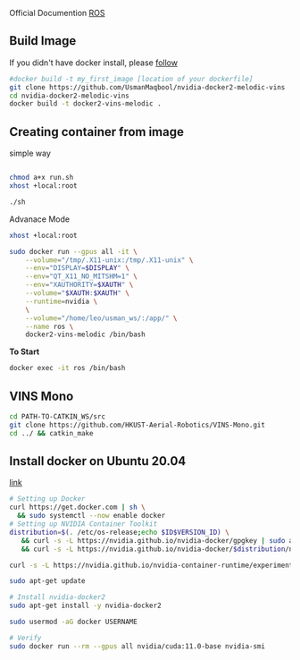 Official Documention [ROS](http://wiki.ros.org/docker/Tutorials/Docker)

## Build Image

If you didn't have docker install, please [follow](#install-docker-on-ubuntu-2004) 

```sh
#docker build -t my_first_image [location of your dockerfile]
git clone https://github.com/UsmanMaqbool/nvidia-docker2-melodic-vins
cd nvidia-docker2-melodic-vins
docker build -t docker2-vins-melodic .
```



## Creating container from image

simple way

```sh

chmod a+x run.sh
xhost +local:root

./sh
```

Advanace Mode

```sh
xhost +local:root

sudo docker run --gpus all -it \
    --volume="/tmp/.X11-unix:/tmp/.X11-unix" \
    --env="DISPLAY=$DISPLAY" \
    --env="QT_X11_NO_MITSHM=1" \
    --env="XAUTHORITY=$XAUTH" \
    --volume="$XAUTH:$XAUTH" \
    --runtime=nvidia \
    \
    --volume="/home/leo/usman_ws/:/app/" \
    --name ros \
    docker2-vins-melodic /bin/bash

```

**To Start**
```sh
docker exec -it ros /bin/bash
```

## VINS Mono

```sh
cd PATH-TO-CATKIN_WS/src
git clone https://github.com/HKUST-Aerial-Robotics/VINS-Mono.git
cd ../ && catkin_make
```


## Install docker on Ubuntu 20.04
[link](https://docs.nvidia.com/datacenter/cloud-native/container-toolkit/install-guide.html)

```sh
# Setting up Docker
curl https://get.docker.com | sh \
  && sudo systemctl --now enable docker
# Setting up NVIDIA Container Toolkit
distribution=$(. /etc/os-release;echo $ID$VERSION_ID) \
   && curl -s -L https://nvidia.github.io/nvidia-docker/gpgkey | sudo apt-key add - \
   && curl -s -L https://nvidia.github.io/nvidia-docker/$distribution/nvidia-docker.list | sudo tee /etc/apt/sources.list.d/nvidia-docker.list

curl -s -L https://nvidia.github.io/nvidia-container-runtime/experimental/$distribution/nvidia-container-runtime.list | sudo tee /etc/apt/sources.list.d/nvidia-container-runtime.list

sudo apt-get update

# Install nvidia-docker2
sudo apt-get install -y nvidia-docker2

sudo usermod -aG docker USERNAME

# Verify
sudo docker run --rm --gpus all nvidia/cuda:11.0-base nvidia-smi
```